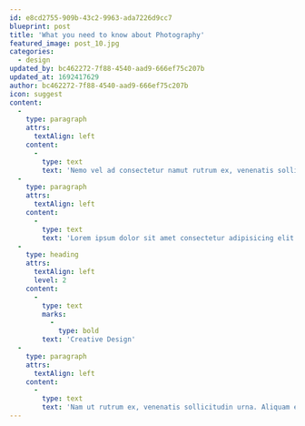 ```yaml
---
id: e8cd2755-909b-43c2-9963-ada7226d9cc7
blueprint: post
title: 'What you need to know about Photography'
featured_image: post_10.jpg
categories:
  - design
updated_by: bc462272-7f88-4540-aad9-666ef75c207b
updated_at: 1692417629
author: bc462272-7f88-4540-aad9-666ef75c207b
icon: suggest
content:
  -
    type: paragraph
    attrs:
      textAlign: left
    content:
      -
        type: text
        text: 'Nemo vel ad consectetur namut rutrum ex, venenatis sollicitudin urna. Aliquam erat volutpat. Integer eu ipsum sem. Ut bibendum lacus vestibulum maximus suscipit. Quisque vitae nibh iaculis neque blandit euismod.'
  -
    type: paragraph
    attrs:
      textAlign: left
    content:
      -
        type: text
        text: 'Lorem ipsum dolor sit amet consectetur adipisicing elit. Nemo vel ad consectetur ut aperiam. Itaque eligendi natus aperiam? Excepturi repellendus consequatur quibusdam optio expedita praesentium est adipisci dolorem ut eius!'
  -
    type: heading
    attrs:
      textAlign: left
      level: 2
    content:
      -
        type: text
        marks:
          -
            type: bold
        text: 'Creative Design'
  -
    type: paragraph
    attrs:
      textAlign: left
    content:
      -
        type: text
        text: 'Nam ut rutrum ex, venenatis sollicitudin urna. Aliquam erat volutpat. Integer eu ipsum sem. Ut bibendum lacus vestibulum maximus suscipit. Quisque vitae nibh iaculis neque blandit euismod.'
---
```

